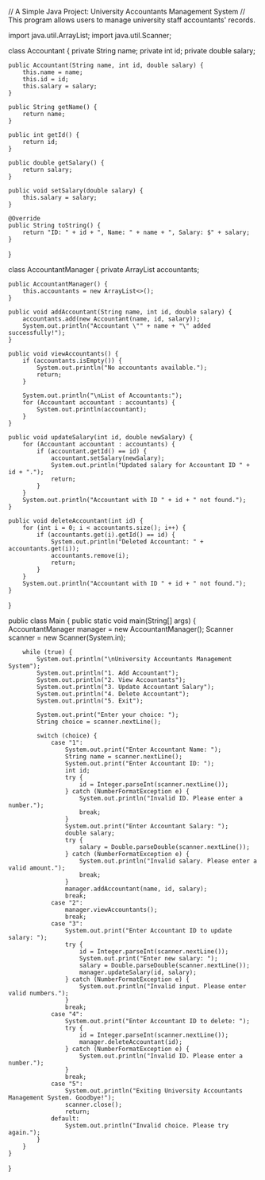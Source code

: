 // A Simple Java Project: University Accountants Management System
// This program allows users to manage university staff accountants' records.

import java.util.ArrayList;
import java.util.Scanner;

class Accountant {
    private String name;
    private int id;
    private double salary;

    public Accountant(String name, int id, double salary) {
        this.name = name;
        this.id = id;
        this.salary = salary;
    }

    public String getName() {
        return name;
    }

    public int getId() {
        return id;
    }

    public double getSalary() {
        return salary;
    }

    public void setSalary(double salary) {
        this.salary = salary;
    }

    @Override
    public String toString() {
        return "ID: " + id + ", Name: " + name + ", Salary: $" + salary;
    }
}

class AccountantManager {
    private ArrayList<Accountant> accountants;

    public AccountantManager() {
        this.accountants = new ArrayList<>();
    }

    public void addAccountant(String name, int id, double salary) {
        accountants.add(new Accountant(name, id, salary));
        System.out.println("Accountant \"" + name + "\" added successfully!");
    }

    public void viewAccountants() {
        if (accountants.isEmpty()) {
            System.out.println("No accountants available.");
            return;
        }

        System.out.println("\nList of Accountants:");
        for (Accountant accountant : accountants) {
            System.out.println(accountant);
        }
    }

    public void updateSalary(int id, double newSalary) {
        for (Accountant accountant : accountants) {
            if (accountant.getId() == id) {
                accountant.setSalary(newSalary);
                System.out.println("Updated salary for Accountant ID " + id + ".");
                return;
            }
        }
        System.out.println("Accountant with ID " + id + " not found.");
    }

    public void deleteAccountant(int id) {
        for (int i = 0; i < accountants.size(); i++) {
            if (accountants.get(i).getId() == id) {
                System.out.println("Deleted Accountant: " + accountants.get(i));
                accountants.remove(i);
                return;
            }
        }
        System.out.println("Accountant with ID " + id + " not found.");
    }
}

public class Main {
    public static void main(String[] args) {
        AccountantManager manager = new AccountantManager();
        Scanner scanner = new Scanner(System.in);

        while (true) {
            System.out.println("\nUniversity Accountants Management System");
            System.out.println("1. Add Accountant");
            System.out.println("2. View Accountants");
            System.out.println("3. Update Accountant Salary");
            System.out.println("4. Delete Accountant");
            System.out.println("5. Exit");

            System.out.print("Enter your choice: ");
            String choice = scanner.nextLine();

            switch (choice) {
                case "1":
                    System.out.print("Enter Accountant Name: ");
                    String name = scanner.nextLine();
                    System.out.print("Enter Accountant ID: ");
                    int id;
                    try {
                        id = Integer.parseInt(scanner.nextLine());
                    } catch (NumberFormatException e) {
                        System.out.println("Invalid ID. Please enter a number.");
                        break;
                    }
                    System.out.print("Enter Accountant Salary: ");
                    double salary;
                    try {
                        salary = Double.parseDouble(scanner.nextLine());
                    } catch (NumberFormatException e) {
                        System.out.println("Invalid salary. Please enter a valid amount.");
                        break;
                    }
                    manager.addAccountant(name, id, salary);
                    break;
                case "2":
                    manager.viewAccountants();
                    break;
                case "3":
                    System.out.print("Enter Accountant ID to update salary: ");
                    try {
                        id = Integer.parseInt(scanner.nextLine());
                        System.out.print("Enter new salary: ");
                        salary = Double.parseDouble(scanner.nextLine());
                        manager.updateSalary(id, salary);
                    } catch (NumberFormatException e) {
                        System.out.println("Invalid input. Please enter valid numbers.");
                    }
                    break;
                case "4":
                    System.out.print("Enter Accountant ID to delete: ");
                    try {
                        id = Integer.parseInt(scanner.nextLine());
                        manager.deleteAccountant(id);
                    } catch (NumberFormatException e) {
                        System.out.println("Invalid ID. Please enter a number.");
                    }
                    break;
                case "5":
                    System.out.println("Exiting University Accountants Management System. Goodbye!");
                    scanner.close();
                    return;
                default:
                    System.out.println("Invalid choice. Please try again.");
            }
        }
    }
}
